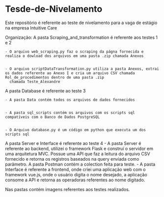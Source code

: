 # Tesde-de-Nivelamento

Este repositório é referente ao teste de nivelamento para a vaga de estágio na empresa Intuitive Care

Organização:
  A pasta Scraping_and_transformation é referente aos testes 1 e 2

  
    - O arquivo web_scraping.py faz o scraping da págna fornecida e realiza o dowload dos arquivos em uma pasta .zip chamada Anexos

    
    - O arquivo scriptDataTransformation.py utiliza a pasta Anexos, extrai os dados referente ao Anexo I e cria um arquivo CSV chamada Rol_de_procedimentos dentro de uma pasta .zip 
      chamada Teste_Alexandre

  A pasta Database é referente ao teste 3

  
    - A pasta Data contém todos os arquivos de dados fornecidos

    
    - A pasta sql_scripts contém os arquivos com os scripts sql compatíveis com o Banco de Dados PostgreSQL

    
    - O Arquivo database.py é um código em python que executa um dos scripts sql 

  A pasta Server e Interface é referente ao teste 4
    - A pasta Server é referente ao backend, utilizei o framework Flask e construí o servidor em uma arquitetura MVC. Possue uma API que faz a leitura do arquivo CSV fornecido e retorna 
      os registros baseados na query enviada como parâmetro. A pasta Postman contém a colection feita para teste.
    - A pasta Interface é referente a frontend, onde criei uma aplicação web com o framework vue.js, onde o usuário digita o nome desejado, a aplicação consome a API e retorna as 
      operadoras referentes ao nome digitado.


 Nas pastas contém imagens referentes aos testes realizados.

  
